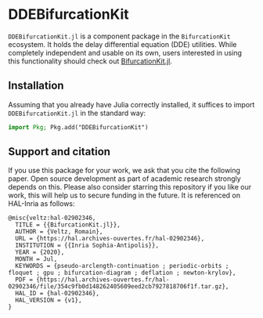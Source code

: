 # DDEBifurcationKit

`DDEBifurcationKit.jl` is a component package in the `BifurcationKit` ecosystem. It holds the delay differential equation (DDE) utilities. While completely independent
and usable on its own, users interested in using this
functionality should check out [BifurcationKit.jl](https://github.com/bifurcationkit/BifurcationKit.jl).

## Installation

Assuming that you already have Julia correctly installed, it suffices to import
`DDEBifurcationKit.jl` in the standard way:

```julia
import Pkg; Pkg.add("DDEBifurcationKit")
```

## Support and citation
If you use this package for your work, we ask that you cite the following paper. Open source development as part of academic research strongly depends on this. Please also consider starring this repository if you like our work, this will help us to secure funding in the future. It is referenced on HAL-Inria as follows:

```
@misc{veltz:hal-02902346,
  TITLE = {{BifurcationKit.jl}},
  AUTHOR = {Veltz, Romain},
  URL = {https://hal.archives-ouvertes.fr/hal-02902346},
  INSTITUTION = {{Inria Sophia-Antipolis}},
  YEAR = {2020},
  MONTH = Jul,
  KEYWORDS = {pseudo-arclength-continuation ; periodic-orbits ; floquet ; gpu ; bifurcation-diagram ; deflation ; newton-krylov},
  PDF = {https://hal.archives-ouvertes.fr/hal-02902346/file/354c9fb0d148262405609eed2cb7927818706f1f.tar.gz},
  HAL_ID = {hal-02902346},
  HAL_VERSION = {v1},
}
```
